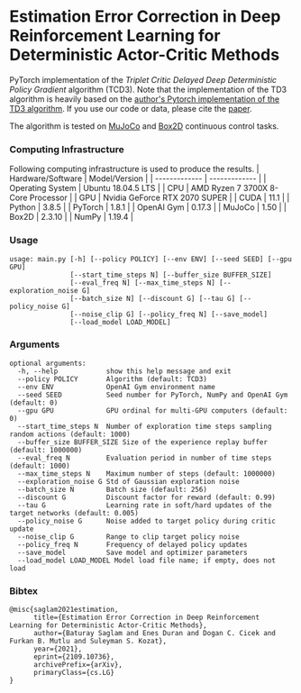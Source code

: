 # Estimation Error Correction in Deep Reinforcement Learning for Deterministic Actor-Critic Methods
PyTorch implementation of the _Triplet Critic Delayed Deep Deterministic Policy Gradient_ algorithm (TCD3). 
Note that the implementation of the TD3 algorithm is heavily based on the [author's Pytorch implementation of the TD3 algorithm](https://github.com/sfujim/TD3). 
If you use our code or data, please cite the [paper](https://arxiv.org/abs/2109.10736#).

The algorithm is tested on [MuJoCo](https://gym.openai.com/envs/#mujoco) and [Box2D](https://gym.openai.com/envs/#box2d) continuous control tasks.

### Computing Infrastructure
Following computing infrastructure is used to produce the results.
| Hardware/Software  | Model/Version |
| ------------- | ------------- |
| Operating System  | Ubuntu 18.04.5 LTS  |
| CPU  | AMD Ryzen 7 3700X 8-Core Processor |
| GPU  | Nvidia GeForce RTX 2070 SUPER |
| CUDA  | 11.1  |
| Python  | 3.8.5 |
| PyTorch  | 1.8.1 |
| OpenAI Gym  | 0.17.3 |
| MuJoCo  | 1.50 |
| Box2D  | 2.3.10 |
| NumPy  | 1.19.4 |

### Usage
```
usage: main.py [-h] [--policy POLICY] [--env ENV] [--seed SEED] [--gpu GPU]
               [--start_time_steps N] [--buffer_size BUFFER_SIZE]
               [--eval_freq N] [--max_time_steps N] [--exploration_noise G]
               [--batch_size N] [--discount G] [--tau G] [--policy_noise G]
               [--noise_clip G] [--policy_freq N] [--save_model]
               [--load_model LOAD_MODEL]
```

### Arguments
```
optional arguments:
  -h, --help            show this help message and exit
  --policy POLICY       Algorithm (default: TCD3)
  --env ENV             OpenAI Gym environment name
  --seed SEED           Seed number for PyTorch, NumPy and OpenAI Gym (default: 0)
  --gpu GPU             GPU ordinal for multi-GPU computers (default: 0)
  --start_time_steps N  Number of exploration time steps sampling random actions (default: 1000)
  --buffer_size BUFFER_SIZE Size of the experience replay buffer (default: 1000000)
  --eval_freq N         Evaluation period in number of time steps (default: 1000)
  --max_time_steps N    Maximum number of steps (default: 1000000)
  --exploration_noise G Std of Gaussian exploration noise
  --batch_size N        Batch size (default: 256)
  --discount G          Discount factor for reward (default: 0.99)
  --tau G               Learning rate in soft/hard updates of the target networks (default: 0.005)
  --policy_noise G      Noise added to target policy during critic update
  --noise_clip G        Range to clip target policy noise
  --policy_freq N       Frequency of delayed policy updates
  --save_model          Save model and optimizer parameters
  --load_model LOAD_MODEL Model load file name; if empty, does not load
  ```


### Bibtex
```
@misc{saglam2021estimation,
      title={Estimation Error Correction in Deep Reinforcement Learning for Deterministic Actor-Critic Methods}, 
      author={Baturay Saglam and Enes Duran and Dogan C. Cicek and Furkan B. Mutlu and Suleyman S. Kozat},
      year={2021},
      eprint={2109.10736},
      archivePrefix={arXiv},
      primaryClass={cs.LG}
}
```
